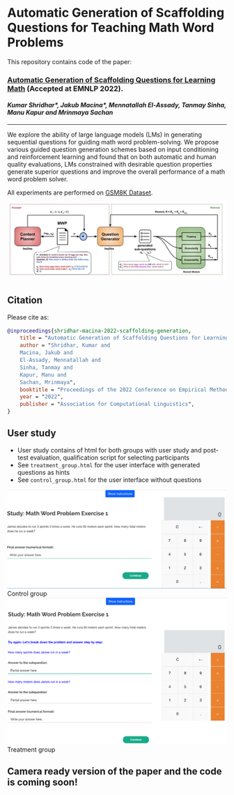 
# Automatic Generation of Scaffolding Questions for Teaching Math Word Problems

This repository contains code of the paper:

### [Automatic Generation of Scaffolding Questions for Learning Math]() (Accepted at EMNLP 2022).  
#### _Kumar Shridhar*, Jakub Macina*, Mennatallah El-Assady, Tanmay Sinha, Manu Kapur and Mrinmaya Sachan_
---

We explore the ability of large language models (LMs) in generating sequential questions for guiding math word problem-solving. We propose various guided question generation schemes based on input conditioning and reinforcement learning and found that on both automatic and human quality evaluations, LMs constrained with desirable question properties generate superior questions and improve the overall performance of a math word problem solver.

All experiments are performed on [GSM8K Dataset](https://github.com/openai/grade-school-math).

![Overall architecture](Images/Socratic_mainfig.jpg)

## Citation
Please cite as:
```bibtex
@inproceedings{shridhar-macina-2022-scaffolding-generation,
    title = "Automatic Generation of Scaffolding Questions for Learning Math",
    author = "Shridhar, Kumar and
    Macina, Jakub and
    El-Assady, Mennatallah and
    Sinha, Tanmay and
    Kapur, Manu and
    Sachan, Mrinmaya",
    booktitle = "Proceedings of the 2022 Conference on Empirical Methods in Natural Language Processing (EMNLP)",
    year = "2022",
    publisher = "Association for Computational Linguistics",
}
```

## User study
- User study contains of html for both groups with user study and post-test evaluation, qualification script for selecting participants
- See `treatment_group.html` for the user interface with generated questions as hints
- See `control_group.html` for the user interface without questions

![User study - control](Images/control.png)
Control group
![User study - treatment](Images/treatment.png)
Treatment group

## Camera ready version of the paper and the code is coming soon!
